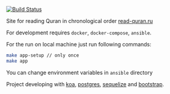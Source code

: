 [![Build Status](https://travis-ci.org/Rabinzon/read-quran.ru.svg?branch=master)](https://travis-ci.org/Rabinzon/read-quran.ru)

Site for reading Quran in chronological order [read-quran.ru](http://read-quran.ru)

For development requires `docker`, `docker-compose`, `ansible`.

For the run on local machine just run following commands:

```sh
make app-setup // only once
make app
```

You can change environment variables in `ansible` directory

Project developing with [koa](https://github.com/koajs), [postgres](https://github.com/postgres/postgres),
[sequelize](https://github.com/sequelize/sequelize) and [bootstrap](https://github.com/twbs/bootstrap).
